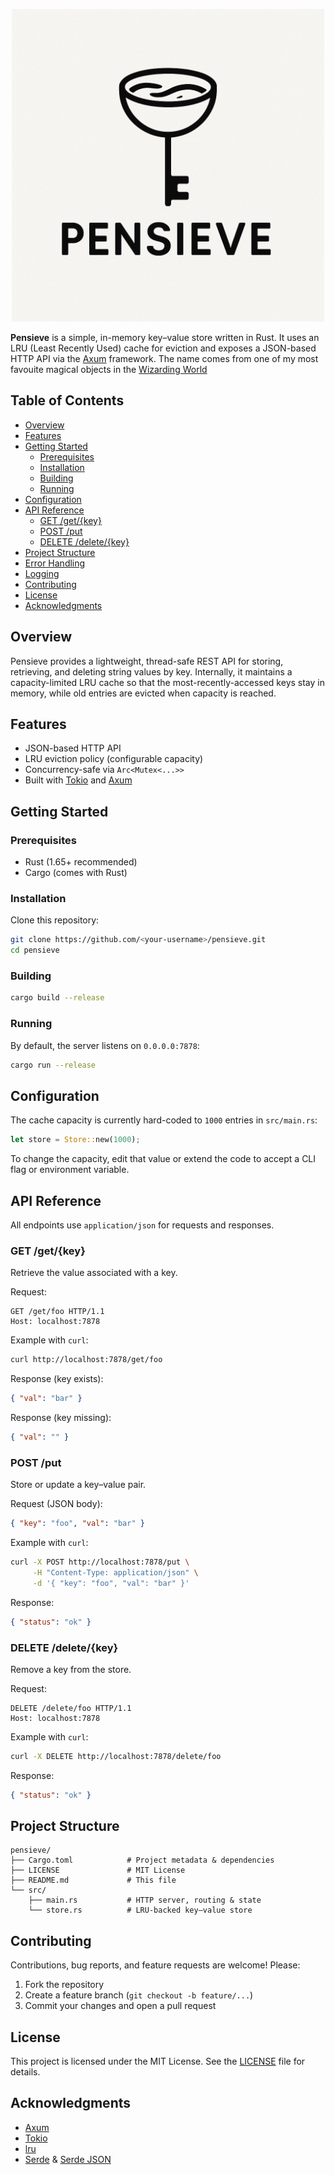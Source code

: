 <p align="center">
<img src="Pensieve.png" alt="" width="500"/>
</p>

**Pensieve** is a simple, in-memory key–value store written in Rust. It uses an LRU (Least Recently Used) cache for eviction and exposes a JSON-based HTTP API via the [Axum](https://crates.io/crates/axum) framework. The name comes from one of my most favouite magical objects in the [Wizarding World](https://www.harrypotter.com/writing-by-jk-rowling/pensieve)


 ## Table of Contents
 - [Overview](#overview)
 - [Features](#features)
 - [Getting Started](#getting-started)
   - [Prerequisites](#prerequisites)
   - [Installation](#installation)
   - [Building](#building)
   - [Running](#running)
 - [Configuration](#configuration)
 - [API Reference](#api-reference)
   - [GET /get/{key}](#get-getkey)
   - [POST /put](#post-put)
   - [DELETE /delete/{key}](#delete-deletekey)
 - [Project Structure](#project-structure)
 - [Error Handling](#error-handling)
 - [Logging](#logging)
 - [Contributing](#contributing)
 - [License](#license)
 - [Acknowledgments](#acknowledgments)

 ## Overview
Pensieve provides a lightweight, thread-safe REST API for storing, retrieving, and deleting string values by key. Internally, it maintains a capacity-limited LRU cache so that the most-recently-accessed keys stay in memory, while old entries are evicted when capacity is reached.

 ## Features
 - JSON-based HTTP API
 - LRU eviction policy (configurable capacity)
 - Concurrency-safe via `Arc<Mutex<...>>`
 - Built with [Tokio](https://crates.io/crates/tokio) and [Axum](https://crates.io/crates/axum)

 ## Getting Started

 ### Prerequisites
 - Rust (1.65+ recommended)
 - Cargo (comes with Rust)

 ### Installation
 Clone this repository:
 ```bash
 git clone https://github.com/<your-username>/pensieve.git
 cd pensieve
 ```

 ### Building
 ```bash
 cargo build --release
 ```

 ### Running
 By default, the server listens on `0.0.0.0:7878`:
 ```bash
 cargo run --release
 ```

 ## Configuration
 The cache capacity is currently hard-coded to `1000` entries in `src/main.rs`:
 ```rust
 let store = Store::new(1000);
 ```
 To change the capacity, edit that value or extend the code to accept a CLI flag or environment variable.

 ## API Reference

 All endpoints use `application/json` for requests and responses.

 ### GET /get/{key}
 Retrieve the value associated with a key.

 Request:
 ```http
 GET /get/foo HTTP/1.1
 Host: localhost:7878
 ```

 Example with `curl`:
 ```bash
 curl http://localhost:7878/get/foo
 ```

 Response (key exists):
 ```json
 { "val": "bar" }
 ```

 Response (key missing):
 ```json
 { "val": "" }
 ```

 ### POST /put
 Store or update a key–value pair.

 Request (JSON body):
 ```json
 { "key": "foo", "val": "bar" }
 ```

 Example with `curl`:
 ```bash
 curl -X POST http://localhost:7878/put \
      -H "Content-Type: application/json" \
      -d '{ "key": "foo", "val": "bar" }'
 ```

 Response:
 ```json
 { "status": "ok" }
 ```

 ### DELETE /delete/{key}
 Remove a key from the store.

 Request:
 ```http
 DELETE /delete/foo HTTP/1.1
 Host: localhost:7878
 ```

 Example with `curl`:
 ```bash
 curl -X DELETE http://localhost:7878/delete/foo
 ```

 Response:
 ```json
 { "status": "ok" }
 ```

 ## Project Structure
 ```text
 pensieve/
 ├── Cargo.toml            # Project metadata & dependencies
 ├── LICENSE               # MIT License
 ├── README.md             # This file
 └── src/
     ├── main.rs           # HTTP server, routing & state
     └── store.rs          # LRU-backed key–value store
 ```


 ## Contributing
 Contributions, bug reports, and feature requests are welcome! Please:
 1. Fork the repository
 2. Create a feature branch (`git checkout -b feature/...`)
 3. Commit your changes and open a pull request

 ## License
 This project is licensed under the MIT License. See the [LICENSE](LICENSE) file for details.

 ## Acknowledgments
 - [Axum](https://crates.io/crates/axum)
 - [Tokio](https://crates.io/crates/tokio)
 - [lru](https://crates.io/crates/lru)
 - [Serde](https://crates.io/crates/serde) & [Serde JSON](https://crates.io/crates/serde_json)
